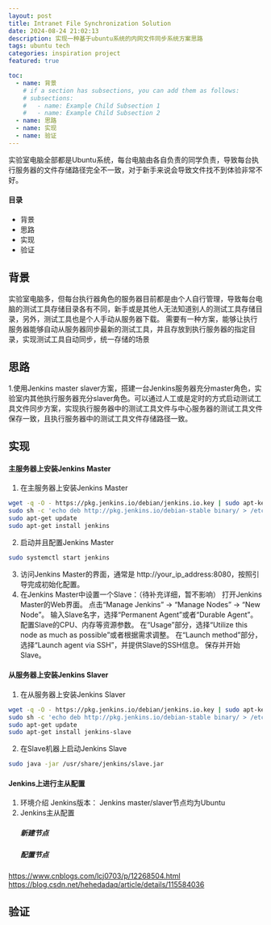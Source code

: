 ```yaml
---
layout: post
title: Intranet File Synchronization Solution
date: 2024-08-24 21:02:13
description: 实现一种基于ubuntu系统的内网文件同步系统方案思路
tags: ubuntu tech
categories: inspiration project
featured: true

toc:
  - name: 背景
    # if a section has subsections, you can add them as follows:
    # subsections:
    #   - name: Example Child Subsection 1
    #   - name: Example Child Subsection 2
  - name: 思路
  - name: 实现
  - name: 验证
---
```


实验室电脑全部都是Ubuntu系统，每台电脑由各自负责的同学负责，导致每台执行服务器的文件存储路径完全不一致，对于新手来说会导致文件找不到体验非常不好。



#### 目录

- 背景
- 思路
- 实现 
- 验证
## 背景
实验室电脑多，但每台执行器角色的服务器目前都是由个人自行管理，导致每台电脑的测试工具存储目录各有不同，新手或是其他人无法知道别人的测试工具存储目录，另外，测试工具也是个人手动从服务器下载。
需要有一种方案，能够让执行服务器能够自动从服务器同步最新的测试工具，并且存放到执行服务器的指定目录，实现测试工具自动同步，统一存储的场景

## 思路
1.使用Jenkins master slaver方案，搭建一台Jenkins服务器充分master角色，实验室内其他执行服务器充分slaver角色。可以通过人工或是定时的方式启动测试工具文件同步方案，实现执行服务器中的测试工具文件与中心服务器的测试工具文件保存一致，且执行服务器中的测试工具文件存储路径一致。
## 实现
#### 主服务器上安装Jenkins Master
1. 在主服务器上安装Jenkins Master
```bash
wget -q -O - https://pkg.jenkins.io/debian/jenkins.io.key | sudo apt-key add -
sudo sh -c 'echo deb http://pkg.jenkins.io/debian-stable binary/ > /etc/apt/sources.list.d/jenkins.list'
sudo apt-get update
sudo apt-get install jenkins
```

2. 启动并且配置Jenkins Master
```bash
sudo systemctl start jenkins
```
3. 访问Jenkins Master的界面，通常是 http://your_ip_address:8080，按照引导完成初始化配置。
4. 在Jenkins Master中设置一个Slave：（待补充详细，暂不影响）
打开Jenkins Master的Web界面。
点击“Manage Jenkins” -> “Manage Nodes” -> “New Node”。
输入Slave名字，选择“Permanent Agent”或者“Durable Agent”。
配置Slave的CPU、内存等资源参数。
在“Usage”部分，选择“Utilize this node as much as possible”或者根据需求调整。
在“Launch method”部分，选择“Launch agent via SSH”，并提供Slave的SSH信息。
保存并开始Slave。

#### 从服务器上安装Jenkins Slaver
1. 在从服务器上安装Jenkins Slaver
```bash
wget -q -O - https://pkg.jenkins.io/debian/jenkins.io.key | sudo apt-key add -
sudo sh -c 'echo deb http://pkg.jenkins.io/debian-stable binary/ > /etc/apt/sources.list.d/jenkins.list'
sudo apt-get update
sudo apt-get install jenkins-slave
```
2. 在Slave机器上启动Jenkins Slave
```bash
sudo java -jar /usr/share/jenkins/slave.jar
```

#### Jenkins上进行主从配置
1. 环境介绍
   Jenkins版本：
   Jenkins master/slaver节点均为Ubuntu
2. Jenkins主从配置
   ##### 新建节点
   ##### 配置节点
https://www.cnblogs.com/lcj0703/p/12268504.html
https://blog.csdn.net/hehedadaq/article/details/115584036
## 验证